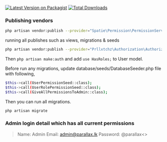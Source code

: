 [![Latest Version on Packagist](https://img.shields.io/packagist/v/prllxtchz/authorization.svg?style=flat-square)](https://packagist.org/packages/prllxtchz/authorization)
[![Total Downloads](https://img.shields.io/packagist/dt/prllxtchz/authorization.svg?style=flat-square)](https://packagist.org/packages/prllxtchz/authorization)

### Publishing vendors

```bash
php artisan vendor:publish --provider="Spatie\Permission\PermissionServiceProvider" --tag="migrations"
```

running all publishes such as views, migrations & seeds
```bash
php artisan vendor:publish --provider="Prllxtchz\Authorization\AuthorizationServiceProvider"
```
Then ` php artisan make:auth ` and add ` use HasRoles; ` to User model. 

Before run any migrations, update database/seeds/DatabaseSeeder.php file with following,

```bash
$this->call(UserPermissionSeed::class);
$this->call(UserRolePermissionSeed::class);
$this->call(GiveAllPermissionsToAdmin::class);
```

Then you can run all migrations.
```bash
php artisan migrate 
```

### Admin login detail which has all current permissions

>Name: Admin
>Email: admin@parallax.lk
>Password: @parallax<>


